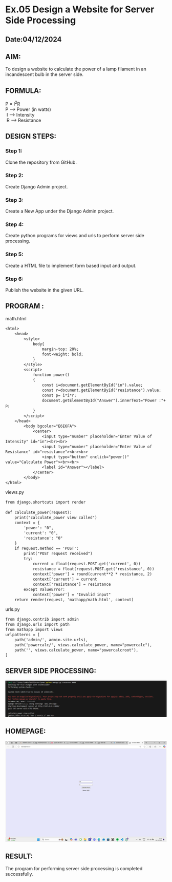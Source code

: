 # Ex.05 Design a Website for Server Side Processing
## Date:04/12/2024

## AIM:
 To design a website to calculate the power of a lamp filament in an incandescent bulb in the server side. 


## FORMULA:
P = I<sup>2</sup>R
<br> P --> Power (in watts)
<br> I --> Intensity
<br> R --> Resistance

## DESIGN STEPS:

### Step 1:
Clone the repository from GitHub.

### Step 2:
Create Django Admin project.

### Step 3:
Create a New App under the Django Admin project.

### Step 4:
Create python programs for views and urls to perform server side processing.

### Step 5:
Create a HTML file to implement form based input and output.

### Step 6:
Publish the website in the given URL.

## PROGRAM :
math.html
```<!DOCTYPE html>
<html>
    <head>
        <style>
            body{
                margin-top: 20%;
                font-weight: bold;
            }
        </style>
        <script>
            function power()
            {
                const i=document.getElementById("in").value;
                const r=document.getElementById("resistance").value;
                const p= i*i*r; 
                document.getElementById("Answer").innerText="Power :"+ p;
            }
        </script>
    </head>
        <body bgcolor="E6E6FA">
            <center>
                <input type="number" placeholder="Enter Value of Intensity" id="in"><br><br>
                <input type="number" placeholder="Enter Value of Resistance" id="resistance"><br><br>
                <input type="button" onclick="power()" value="Calculate Power"><br><br>
                <label id="Answer"></label>
            </center>
        </body>
</html>
```
views.py
```
from django.shortcuts import render

def calculate_power(request):
    print("calculate_power view called")
    context = {
        'power': "0",
        'current': "0",
        'resistance': "0"
    }
    if request.method == 'POST':
        print("POST request received")
        try:
            current = float(request.POST.get('current', 0))
            resistance = float(request.POST.get('resistance', 0))
            context['power'] = round(current**2 * resistance, 2)
            context['current'] = current
            context['resistance'] = resistance
        except ValueError:
            context['power'] = "Invalid input"
    return render(request, 'mathapp/math.html', context)
```
urls.py
```
from django.contrib import admin
from django.urls import path
from mathapp import views
urlpatterns = [
    path('admin/', admin.site.urls),
    path('powercalc/', views.calculate_power, name="powercalc"),
    path('', views.calculate_power, name="powercalcroot"),
]
```

## SERVER SIDE PROCESSING:
![alt text](<Screenshot 2024-12-04 231917.png>)

## HOMEPAGE:
![alt text](<Screenshot 2024-12-04 231548.png>)

## RESULT:
The program for performing server side processing is completed successfully.
